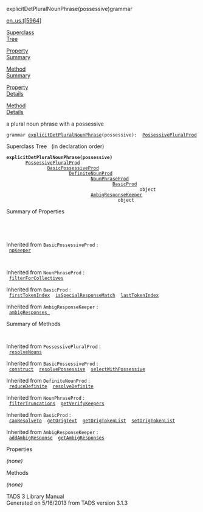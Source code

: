 <span class="title">explicitDetPluralNounPhrase(possessive)</span><span class="type">grammar</span>

[en_us.t](../file/en_us.t.html)\[[5964](../source/en_us.t.html#5964)\]

[Superclass  
Tree](#_SuperClassTree_)

[Property  
Summary](#_PropSummary_)

[Method  
Summary](#_MethodSummary_)

[Property  
Details](#_Properties_)

[Method  
Details](#_Methods_)

<div class="fdesc">

a plural noun phrase with a possessive

`grammar `<span class="gramalt">[`explicitDetPluralNounPhrase`](../object/explicitDetPluralNounPhrase.html)`(possessive)`</span>` :   `[`PossessivePluralProd`](../object/PossessivePluralProd.html)

</div>

<span id="_SuperClassTree_"></span>

<div class="mjhd">

<span class="hdln">Superclass Tree</span>   (in declaration order)

</div>

**`explicitDetPluralNounPhrase(possessive)`**  
`         `[`PossessivePluralProd`](../object/PossessivePluralProd.html)  
`                 `[`BasicPossessiveProd`](../object/BasicPossessiveProd.html)  
`                         `[`DefiniteNounProd`](../object/DefiniteNounProd.html)  
`                                 `[`NounPhraseProd`](../object/NounPhraseProd.html)  
`                                         `[`BasicProd`](../object/BasicProd.html)  
`                                                 object`  
`                                 `[`AmbigResponseKeeper`](../object/AmbigResponseKeeper.html)  
`                                         object`  
<span id="_PropSummary_"></span>

<div class="mjhd">

<span class="hdln">Summary of Properties</span>  

</div>

` `

` `

Inherited from `BasicPossessiveProd` :  
` `[`npKeeper`](../object/BasicPossessiveProd.html#npKeeper)`  `

` `

Inherited from `NounPhraseProd` :  
` `[`filterForCollectives`](../object/NounPhraseProd.html#filterForCollectives)`  `

Inherited from `BasicProd` :  
` `[`firstTokenIndex`](../object/BasicProd.html#firstTokenIndex)`  `[`isSpecialResponseMatch`](../object/BasicProd.html#isSpecialResponseMatch)`  `[`lastTokenIndex`](../object/BasicProd.html#lastTokenIndex)`  `

Inherited from `AmbigResponseKeeper` :  
` `[`ambigResponses_`](../object/AmbigResponseKeeper.html#ambigResponses_)`  `

<span id="_MethodSummary_"></span>

<div class="mjhd">

<span class="hdln">Summary of Methods</span>  

</div>

` `

Inherited from `PossessivePluralProd` :  
` `[`resolveNouns`](../object/PossessivePluralProd.html#resolveNouns)`  `

Inherited from `BasicPossessiveProd` :  
` `[`construct`](../object/BasicPossessiveProd.html#construct)`  `[`resolvePossessive`](../object/BasicPossessiveProd.html#resolvePossessive)`  `[`selectWithPossessive`](../object/BasicPossessiveProd.html#selectWithPossessive)`  `

Inherited from `DefiniteNounProd` :  
` `[`reduceDefinite`](../object/DefiniteNounProd.html#reduceDefinite)`  `[`resolveDefinite`](../object/DefiniteNounProd.html#resolveDefinite)`  `

Inherited from `NounPhraseProd` :  
` `[`filterTruncations`](../object/NounPhraseProd.html#filterTruncations)`  `[`getVerifyKeepers`](../object/NounPhraseProd.html#getVerifyKeepers)`  `

Inherited from `BasicProd` :  
` `[`canResolveTo`](../object/BasicProd.html#canResolveTo)`  `[`getOrigText`](../object/BasicProd.html#getOrigText)`  `[`getOrigTokenList`](../object/BasicProd.html#getOrigTokenList)`  `[`setOrigTokenList`](../object/BasicProd.html#setOrigTokenList)`  `

Inherited from `AmbigResponseKeeper` :  
` `[`addAmbigResponse`](../object/AmbigResponseKeeper.html#addAmbigResponse)`  `[`getAmbigResponses`](../object/AmbigResponseKeeper.html#getAmbigResponses)`  `

<span id="_Properties_"></span>

<div class="mjhd">

<span class="hdln">Properties</span>  

</div>

*(none)* <span id="_Methods_"></span>

<div class="mjhd">

<span class="hdln">Methods</span>  

</div>

*(none)*

<div class="ftr">

TADS 3 Library Manual  
Generated on 5/16/2013 from TADS version 3.1.3

</div>
